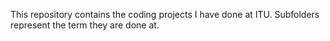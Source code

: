 This repository contains the coding projects I have done at ITU.
Subfolders represent the term they are done at.

   
